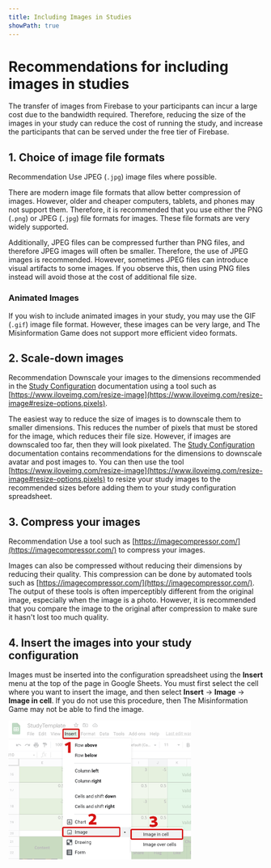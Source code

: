 ```yaml
---
title: Including Images in Studies
showPath: true
---
```


# Recommendations for including images in studies
The transfer of images from Firebase to your participants can
incur a large cost due to the bandwidth required. Therefore,
reducing the size of the images in your study can reduce the
cost of running the study, and increase the participants
that can be served under the free tier of Firebase.

## 1. Choice of image file formats
<span class="recommendation">Recommendation</span>
Use JPEG (`.jpg`) image files where possible.

There are modern image file formats that allow better compression
of images. However, older and cheaper computers, tablets, and
phones may not support them. Therefore, it is recommended that
you use either the PNG (`.png`) or JPEG (`.jpg`) file formats for
images. These file formats are very widely supported.

Additionally, JPEG files can be compressed further than PNG files,
and therefore JPEG images will often be smaller. Therefore, the use
of JPEG images is recommended. However, sometimes JPEG files can
introduce visual artifacts to some images. If you observe this, then
using PNG files instead will avoid those at the cost of additional
file size.

### Animated Images
If you wish to include animated images in your study, you may use the
GIF (`.gif`) image file format. However, these images can be very large,
and The Misinformation Game does not support more efficient video formats.


## 2. Scale-down images
<span class="recommendation">Recommendation</span>
Downscale your images to the dimensions recommended in the
[Study Configuration](/StudyConfiguration) documentation using a tool
such as [https://www.iloveimg.com/resize-image](https://www.iloveimg.com/resize-image#resize-options,pixels).

The easiest way to reduce the size of images is to downscale them to
smaller dimensions. This reduces the number of pixels that must be stored
for the image, which reduces their file size. However, if images are
downscaled too far, then they will look pixelated. The
[Study Configuration](/StudyConfiguration) documentation contains
recommendations for the dimensions to downscale avatar and post images
to. You can then use the tool
[https://www.iloveimg.com/resize-image](https://www.iloveimg.com/resize-image#resize-options,pixels)
to resize your study images to the recommended sizes before adding
them to your study configuration spreadsheet.


## 3. Compress your images
<span class="recommendation">Recommendation</span>
Use a tool such as [https://imagecompressor.com/](https://imagecompressor.com/)
to compress your images.

Images can also be compressed without reducing their dimensions by reducing
their quality. This compression can be done by automated tools such as
[https://imagecompressor.com/](https://imagecompressor.com/). The output
of these tools is often imperceptibly different from the original image,
especially when the image is a photo. However, it is recommended that
you compare the image to the original after compression to make sure it
hasn't lost too much quality.


## 4. Insert the images into your study configuration
Images must be inserted into the configuration spreadsheet using the **Insert**
menu at the top of the page in Google Sheets. You must first select the cell
where you want to insert the image, and then select **Insert** -> **Image**
-> **Image in cell**. If you do not use this procedure, then The Misinformation
Game may not be able to find the image.

<img src="diagrams/inserting-image.png" alt="How to insert an image" height="275"/>
